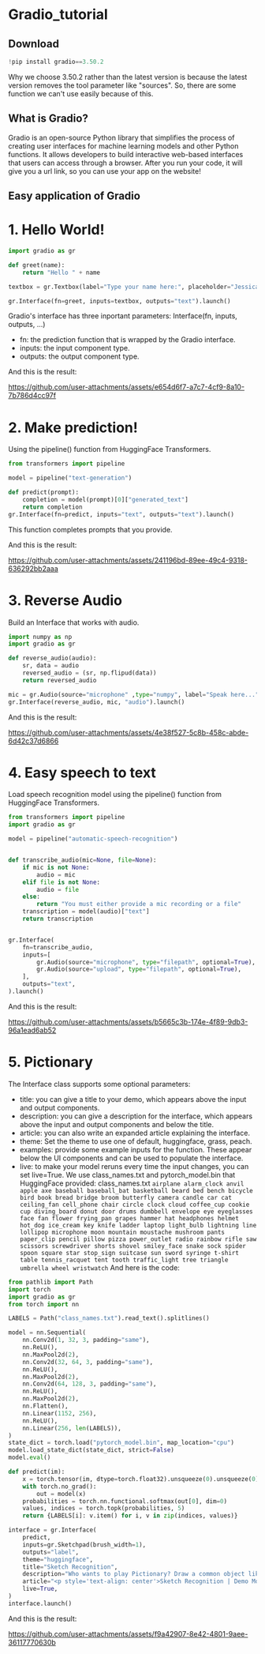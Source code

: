 # Gradio_tutorial

## Download
```python
!pip install gradio==3.50.2
```
Why we choose 3.50.2 rather than the latest version is because the latest version removes the tool parameter like "sources". 
So, there are some function we can't use easily because of this. 

## What is Gradio?
Gradio is an open-source Python library that simplifies the process of creating user interfaces for machine learning models and other Python functions. 
It allows developers to build interactive web-based interfaces that users can access through a browser. 
After you run your code, it will give you a url link, so you can use your app on the website! 

## Easy application of Gradio
# 1. Hello World!
```python
import gradio as gr

def greet(name):
    return "Hello " + name

textbox = gr.Textbox(label="Type your name here:", placeholder="Jessica", lines=2)

gr.Interface(fn=greet, inputs=textbox, outputs="text").launch()
```
Gradio's interface has three inportant parameters: 
Interface(fn, inputs, outputs, ...) 
* fn: the prediction function that is wrapped by the Gradio interface. 
* inputs: the input component type. 
* outputs: the output component type. 
 
And this is the result:


https://github.com/user-attachments/assets/e654d6f7-a7c7-4cf9-8a10-7b786d4cc97f


# 2. Make prediction!
Using the pipeline() function from HuggingFace Transformers. 
```python
from transformers import pipeline

model = pipeline("text-generation")

def predict(prompt):
    completion = model(prompt)[0]["generated_text"]
    return completion
gr.Interface(fn=predict, inputs="text", outputs="text").launch()
```
This function completes prompts that you provide. 
 
And this is the result:


https://github.com/user-attachments/assets/241196bd-89ee-49c4-9318-636292bb2aaa



# 3. Reverse Audio
Build an Interface that works with audio.
```python
import numpy as np
import gradio as gr

def reverse_audio(audio):
    sr, data = audio
    reversed_audio = (sr, np.flipud(data))
    return reversed_audio

mic = gr.Audio(source="microphone" ,type="numpy", label="Speak here...")
gr.Interface(reverse_audio, mic, "audio").launch()
```
 
And this is the result: 


https://github.com/user-attachments/assets/4e38f527-5c8b-458c-abde-6d42c37d6866


# 4. Easy speech to text
Load speech recognition model using the pipeline() function from HuggingFace Transformers. 
```python
from transformers import pipeline
import gradio as gr

model = pipeline("automatic-speech-recognition")


def transcribe_audio(mic=None, file=None):
    if mic is not None:
        audio = mic
    elif file is not None:
        audio = file
    else:
        return "You must either provide a mic recording or a file"
    transcription = model(audio)["text"]
    return transcription


gr.Interface(
    fn=transcribe_audio,
    inputs=[
        gr.Audio(source="microphone", type="filepath", optional=True),
        gr.Audio(source="upload", type="filepath", optional=True),
    ],
    outputs="text",
).launch()
```
 
And this is the result:


https://github.com/user-attachments/assets/b5665c3b-174e-4f89-9db3-96a1ead6ab52


# 5. Pictionary
The Interface class supports some optional parameters: 
* title: you can give a title to your demo, which appears above the input and output components. 
* description: you can give a description for the interface, which appears above the input and output components and below the title. 
* article: you can also write an expanded article explaining the interface. 
* theme: Set the theme to use one of default, huggingface, grass, peach. 
* examples: provide some example inputs for the function. These appear below the UI components and can be used to populate the interface. 
* live: to make your model reruns every time the input changes, you can set live=True. 
We use class_names.txt and pytorch_model.bin that HuggingFace provided: 
class_names.txt 
``
airplane
alarm_clock
anvil
apple
axe
baseball
baseball_bat
basketball
beard
bed
bench
bicycle
bird
book
bread
bridge
broom
butterfly
camera
candle
car
cat
ceiling_fan
cell_phone
chair
circle
clock
cloud
coffee_cup
cookie
cup
diving_board
donut
door
drums
dumbbell
envelope
eye
eyeglasses
face
fan
flower
frying_pan
grapes
hammer
hat
headphones
helmet
hot_dog
ice_cream
key
knife
ladder
laptop
light_bulb
lightning
line
lollipop
microphone
moon
mountain
moustache
mushroom
pants
paper_clip
pencil
pillow
pizza
power_outlet
radio
rainbow
rifle
saw
scissors
screwdriver
shorts
shovel
smiley_face
snake
sock
spider
spoon
square
star
stop_sign
suitcase
sun
sword
syringe
t-shirt
table
tennis_racquet
tent
tooth
traffic_light
tree
triangle
umbrella
wheel
wristwatch
`` 
And here is the code: 
```python
from pathlib import Path
import torch
import gradio as gr
from torch import nn

LABELS = Path("class_names.txt").read_text().splitlines()

model = nn.Sequential(
    nn.Conv2d(1, 32, 3, padding="same"),
    nn.ReLU(),
    nn.MaxPool2d(2),
    nn.Conv2d(32, 64, 3, padding="same"),
    nn.ReLU(),
    nn.MaxPool2d(2),
    nn.Conv2d(64, 128, 3, padding="same"),
    nn.ReLU(),
    nn.MaxPool2d(2),
    nn.Flatten(),
    nn.Linear(1152, 256),
    nn.ReLU(),
    nn.Linear(256, len(LABELS)),
)
state_dict = torch.load("pytorch_model.bin", map_location="cpu")
model.load_state_dict(state_dict, strict=False)
model.eval()

def predict(im):
    x = torch.tensor(im, dtype=torch.float32).unsqueeze(0).unsqueeze(0) / 255.0
    with torch.no_grad():
        out = model(x)
    probabilities = torch.nn.functional.softmax(out[0], dim=0)
    values, indices = torch.topk(probabilities, 5)
    return {LABELS[i]: v.item() for i, v in zip(indices, values)}

interface = gr.Interface(
    predict,
    inputs=gr.Sketchpad(brush_width=1),
    outputs="label",
    theme="huggingface",
    title="Sketch Recognition",
    description="Who wants to play Pictionary? Draw a common object like a shovel or a laptop, and the algorithm will guess in real time!",
    article="<p style='text-align: center'>Sketch Recognition | Demo Model</p>",
    live=True,
)
interface.launch()
```

And this is the result:


https://github.com/user-attachments/assets/f9a42907-8e42-4801-9aee-36117770630b

